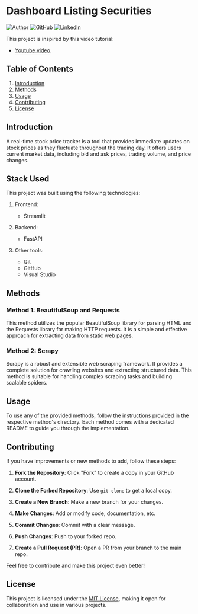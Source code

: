 # Dashboard Listing Securities

![Author](https://img.shields.io/badge/Author-Ahmed%20Ait-Ouazzou-brightgreen)
[![GitHub](https://img.shields.io/badge/GitHub-Follow%20Me-lightgrey)](https://github.com/ahmedaao)
[![LinkedIn](https://img.shields.io/badge/LinkedIn-Connect%20with%20Me-informational)](https://www.linkedin.com/in/ahmed-ait-ouazzou/)


This project is inspired by this video tutorial: 
- [Youtube video](https://www.youtube.com/watch?v=GSHFzqqPq5U).

## Table of Contents

1. [Introduction](#introduction)
2. [Methods](#methods)
3. [Usage](#usage)
4. [Contributing](#contributing)
5. [License](#license)

## Introduction

A real-time stock price tracker is a tool that provides immediate updates on stock prices as they fluctuate throughout the trading day. It offers users current market data, including bid and ask prices, trading volume, and price changes. 

## Stack Used

This project was built using the following technologies:

1. Frontend:
    - Streamlit

2. Backend:
    - FastAPI

3. Other tools:
    - Git
    - GitHub
    - Visual Studio

## Methods

### Method 1: BeautifulSoup and Requests

This method utilizes the popular BeautifulSoup library for parsing HTML and the Requests library for making HTTP requests. It is a simple and effective approach for extracting data from static web pages.

### Method 2: Scrapy

Scrapy is a robust and extensible web scraping framework. It provides a complete solution for crawling websites and extracting structured data. This method is suitable for handling complex scraping tasks and building scalable spiders.

## Usage

To use any of the provided methods, follow the instructions provided in the respective method's directory. Each method comes with a dedicated README to guide you through the implementation.

## Contributing

If you have improvements or new methods to add, follow these steps:

1. **Fork the Repository**: Click "Fork" to create a copy in your GitHub account.

2. **Clone the Forked Repository**: Use `git clone` to get a local copy.

3. **Create a New Branch**: Make a new branch for your changes.

4. **Make Changes**: Add or modify code, documentation, etc.

5. **Commit Changes**: Commit with a clear message.

6. **Push Changes**: Push to your forked repo.

7. **Create a Pull Request (PR)**: Open a PR from your branch to the main repo.

Feel free to contribute and make this project even better! 


## License

This project is licensed under the [MIT License](https://github.com/git/git-scm.com/blob/main/MIT-LICENSE.txt), making it open for collaboration and use in various projects.